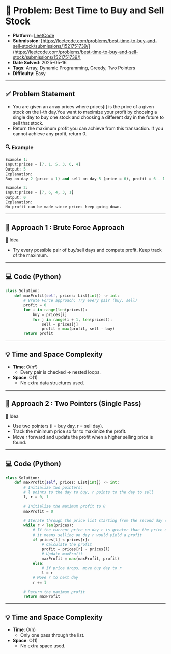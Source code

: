 # 🧲 Problem: Best Time to Buy and Sell Stock

- **Platform**: [LeetCode](https://leetcode.com/problems/best-time-to-buy-and-sell-stock/description/)
- **Submission**: [https://leetcode.com/problems/best-time-to-buy-and-sell-stock/submissions/1521751739/](https://leetcode.com/problems/best-time-to-buy-and-sell-stock/submissions/1521751739/)
- **Date Solved**: 2025-05-16
- **Tags**: Array, Dynamic Programming, Greedy, Two Pointers
- **Difficulty**: Easy

---

## ✅ Problem Statement
- You are given an array prices where prices[i] is the price of a given stock on the i-th day.You want to maximize your profit by choosing a single day to buy one stock and choosing a different day in the future to sell that stock.
- Return the maximum profit you can achieve from this transaction. If you cannot achieve any profit, return 0.

### 🔍 Example
```python
Example 1:
Input:prices = [7, 1, 5, 3, 6, 4]
Output: 5
Explanation:
Buy on day 2 (price = 1) and sell on day 5 (price = 6), profit = 6 - 1 = 5.

Example 2:
Input:prices = [7, 6, 4, 3, 1]
Output: 0
Explanation:
No profit can be made since prices keep going down.
```
---

## 🚀 Approach 1 : Brute Force Approach
🔸 Idea
- Try every possible pair of buy/sell days and compute profit. Keep track of the maximum.

---

## 💻 Code (Python)

```python
class Solution:
    def maxProfit(self, prices: List[int]) -> int:
        # Brute Force approach: Try every pair (buy, sell)
        profit = 0
        for i in range(len(prices)):
            buy = prices[i]
            for j in range(i + 1, len(prices)):
                sell = prices[j]
                profit = max(profit, sell - buy)
        return profit

```

---

## 💡 Time and Space Complexity
- **Time**: O(n²)
    - Every pair is checked → nested loops.
- **Space**: O(1)
    - No extra data structures used.

---

## 🚀 Approach 2 : Two Pointers (Single Pass)
🔸 Idea
- Use two pointers (l = buy day, r = sell day).
- Track the minimum price so far to maximize the profit.
- Move r forward and update the profit when a higher selling price is found.

---

## 💻 Code (Python)

```python
class Solution:
    def maxProfit(self, prices: List[int]) -> int:
        # Initialize two pointers:
        # l points to the day to buy, r points to the day to sell
        l, r = 0, 1 
        
        # Initialize the maximum profit to 0
        maxProfit = 0
        
        # Iterate through the price list starting from the second day (r)
        while r < len(prices):
            # If the current price on day r is greater than the price on day l
            # it means selling on day r would yield a profit
            if prices[l] < prices[r]:
                # Calculate the profit
                profit = prices[r] - prices[l]
                # Update maxProfit
                maxProfit = max(maxProfit, profit)
            else:
                # If price drops, move buy day to r
                l = r
            # Move r to next day
            r += 1
        
        # Return the maximum profit
        return maxProfit

```

---

## 💡 Time and Space Complexity
- **Time**: O(n)
    - Only one pass through the list.
- **Space**: O(1)
    - No extra space used.
